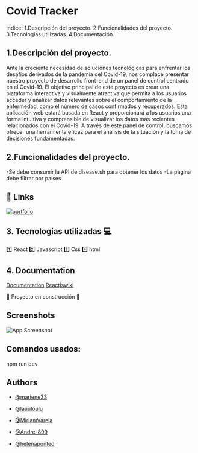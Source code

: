 
# Covid Tracker

indice:
1.Descripción del proyecto.
2.Funcionalidades del proyecto.
3.Tecnologias utilizadas.
4.Documentación.
## 1.Descripción del proyecto.
Ante la creciente necesidad de soluciones tecnológicas para enfrentar los desafíos derivados de la pandemia del Covid-19, nos complace presentar nuestro proyecto de desarrollo front-end de un panel de control centrado en el Covid-19. El objetivo principal de este proyecto es crear una plataforma interactiva y visualmente atractiva que permita a los usuarios acceder y analizar datos relevantes sobre el comportamiento de la enfermedad, como el número de casos confirmados y recuperados. Esta aplicación web estará basada en React y proporcionará a los usuarios una forma intuitiva y comprensible de visualizar los datos más recientes relacionados con el Covid-19. A través de este panel de control, buscamos ofrecer una herramienta eficaz para el análisis de la situación y la toma de decisiones fundamentadas.

## 2.Funcionalidades del proyecto.
-Se debe consumir la API de disease.sh para obtener los datos
-La página debe filtrar por países


## 🔗 Links
[![portfolio](https://img.shields.io/badge/my_portfolio-000?style=for-the-badge&logo=ko-fi&logoColor=white)](https://github.com/lauuloulu/covidtracker)

## 3. Tecnologias utilizadas 💻
	
1️⃣ React
2️⃣ Javascript
3️⃣ Css
4️⃣ html

## 4. Documentation

[Documentation](https://disease.sh/docs/)
[Reactjswiki](https://www.reactjs.wiki/como-puedes-inicializar-un-proyecto-de-react-desde-cero)

🚧 Proyecto en construcción 🚧



## Screenshots

![App Screenshot](https://via.placeholder.com/468x300?text=App+Screenshot+Here)

## Comandos usados: 
npm run dev

## Authors

- [@mariene33](https://github.com/mariene33)

- [@lauuloulu](https://github.com/lauuloulu)

- [@MiriamVarela](https://github.com/MiriamVarela)

- [@Andre-899](https://github.com/Andre-889)

- [@helenaponted](https://github.com/helenaponted)



